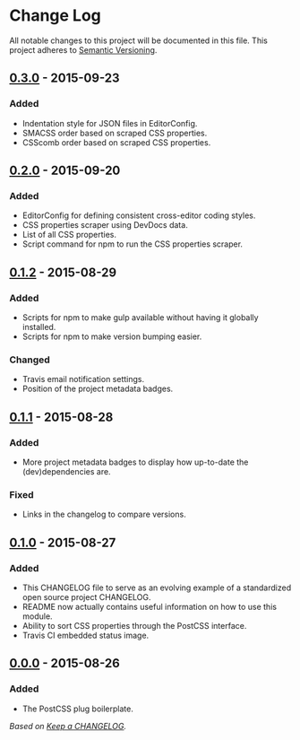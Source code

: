 # Change Log
All notable changes to this project will be documented in this file.
This project adheres to [Semantic Versioning](http://semver.org/).

## [0.3.0] - 2015-09-23
### Added
- Indentation style for JSON files in EditorConfig.
- SMACSS order based on scraped CSS properties.
- CSScomb order based on scraped CSS properties.

## [0.2.0] - 2015-09-20
### Added
- EditorConfig for defining consistent cross-editor coding styles.
- CSS properties scraper using DevDocs data.
- List of all CSS properties.
- Script command for npm to run the CSS properties scraper.

## [0.1.2] - 2015-08-29
### Added
- Scripts for npm to make gulp available without having it globally installed.
- Scripts for npm to make version bumping easier.

### Changed
- Travis email notification settings.
- Position of the project metadata badges.

## [0.1.1] - 2015-08-28
### Added
- More project metadata badges to display how up-to-date the (dev)dependencies are.

### Fixed
- Links in the changelog to compare versions.

## [0.1.0] - 2015-08-27
### Added
- This CHANGELOG file to serve as an evolving example of a standardized open source project CHANGELOG.
- README now actually contains useful information on how to use this module.
- Ability to sort CSS properties through the PostCSS interface.
- Travis CI embedded status image.

## [0.0.0] - 2015-08-26
### Added
- The PostCSS plug boilerplate.

[unreleased]: https://github.com/Siilwyn/postcss-property-sorter/compare/v0.3.0...HEAD
[0.3.0]: https://github.com/Siilwyn/postcss-property-sorter/compare/v0.2.0...v0.3.0
[0.2.0]: https://github.com/Siilwyn/postcss-property-sorter/compare/v0.1.2...v0.2.0
[0.1.2]: https://github.com/Siilwyn/postcss-property-sorter/compare/v0.1.1...v0.1.2
[0.1.1]: https://github.com/Siilwyn/postcss-property-sorter/compare/v0.1.0...v0.1.1
[0.1.0]: https://github.com/Siilwyn/postcss-property-sorter/compare/v0.0.0...v0.1.0
[0.0.0]: https://github.com/Siilwyn/postcss-property-sorter/compare/v0.0.0...HEAD

*Based on [Keep a CHANGELOG](https://github.com/olivierlacan/keep-a-changelog).*
